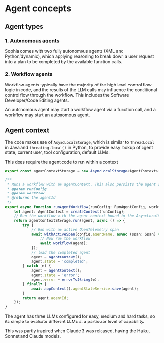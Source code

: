 # Agent concepts

## Agent types

### 1. Autonomous agents

Sophia comes with two fully autonomous agents (XML and Python/dynamic), which applying reasoning to break down
a user request into a plan to be completed by the available function calls.

### 2. Workflow agents

Workflow agents typically have the majority of the high level control flow logic in code, and the results of the LLM calls
may influence the conditional control flow through the workflow.  This includes the Software Developer/Code Editing agents.

An autonomous agent may start a workflow agent via a function call, and a workflow may start an autonomous agent.

## Agent context

The code makes use of `AsyncLocalStorage`, which is similar to `ThreadLocal` in Java and `threading.local()` in Python,
to provide easy lookup of agent state, current user, tool configuration, default LLMs.

This does require the agent code to run within a context 
```typescript
export const agentContextStorage = new AsyncLocalStorage<AgentContext>();

/**
 * Runs a workflow with an agentContext. This also persists the agent so its actions can be reviewed and resumed in the UI
 * @param runConfig
 * @param workflow
 * @returns the agentId
 */
export async function runAgentWorkflow(runConfig: RunAgentConfig, workflow: (agent: AgentContext) => any): Promise<string> {
    let agent: AgentContext = createContext(runConfig);
    // Run the workflow with the agent context bound to the AsyncLocalStorage store
    return agentContextStorage.run(agent, async () => {
        try {
            // Run with an active OpenTelemetry span
            await withActiveSpan(config.agentName, async (span: Span) => {
                // Now run the workflow
                await workflow(agent);
            });
            // load the completed agent
            agent = agentContext();
            agent.state = 'completed';
        } catch (e) {
            agent = agentContext();
            agent.state = 'error';
            agent.error = errorToString(e);
        } finally {
            await appContext().agentStateService.save(agent);
        }
        return agent.agentId;
    });
}
```

The agent has three LLMs configured for easy, medium and hard tasks, so its simple to evaluate different LLMs at a particular level of capability.

This was partly inspired when Claude 3 was released, having the Haiku, Sonnet and Claude models.